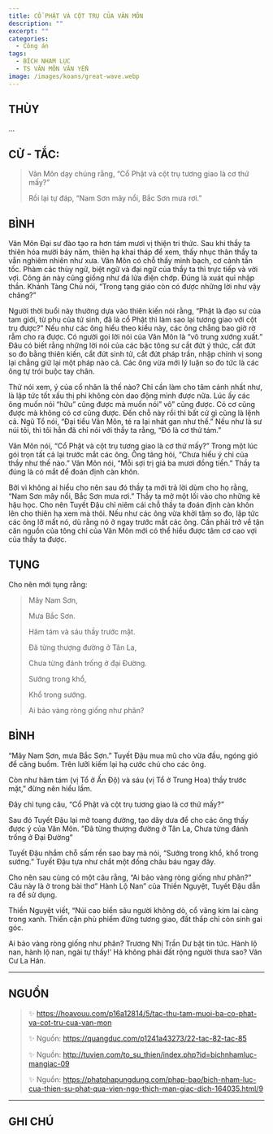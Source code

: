 ```yaml
---
title: CỔ PHẬT VÀ CỘT TRỤ CỦA VÂN MÔN
description: ""
excerpt: ""
categories:
  - Công án
tags:
  - BÍCH NHAM LỤC
  - TS VÂN MÔN VĂN YỂN
image: /images/koans/great-wave.webp
---
```


## THÙY

...

## CỬ - TẮC:

> Vân Môn dạy chúng rằng, “Cổ Phật và cột trụ tương giao là cơ thứ mấy?” 
> 
> Rồi lại tự đáp, “Nam Sơn mây nổi, Bắc Sơn mưa rơi.”

## BÌNH

Vân Môn Đại sư đào tạo ra hơn tám mươi vị thiện tri thức. Sau khi thầy ta thiên hóa mười bảy năm, thiên hạ khai tháp để xem, thấy nhục thân thầy ta vẫn nghiêm nhiên như xưa. Vân Môn có chỗ thấy minh bạch, cơ cảnh tấn tốc. Phàm các thùy ngữ, biệt ngữ và đại ngữ của thầy ta thì trực tiếp và vời vợi. Công án này cũng giống như đá lửa điện chớp. Đúng là xuát quỉ nhập thần. Khánh Tàng Chủ nói, “Trong tạng giáo còn có được những lời như vậy chăng?”

Người thời buổi này thường dựa vào thiên kiến nói rằng, “Phật là đạo sư của tam giới, từ phụ của tứ sinh, đã là cổ Phật thì làm sao lại tương giao với cột trụ được?” Nếu như các ông hiểu theo kiểu này, các ông chẳng bao giờ rờ rẫm cho ra được. Có người gọi lời nói của Vân Môn là “vô trung xướng xuất.” Đâu có biết rằng những lời nói của các bậc tông sư cắt đứt ý thức, cắt đứt so đo bằng thiên kiến, cắt đứt sinh tử, cắt đứt pháp trần, nhập chính vị song lại chẳng giữ lại một pháp nào cả. Các ông vừa mới lý luận so đo tức là các ông tự trói buộc tay chân.

Thử nói xem, ý của cổ nhân là thế nào? Chỉ cần làm cho tâm cảnh nhất như, là lập tức tốt xấu thị phi không còn dao động mình được nữa. Lúc ấy các ông muốn nói “hữu” cũng được mà muốn nói” vô” cũng được. Có cơ cũng được mà không có cơ cũng được. Đến chỗ này rồi thì bất cứ gì cũng là lệnh cả. Ngũ Tổ nói, “Đại tiểu Vân Môn, té ra lại nhát gan như thế.” Nếu như là sư núi tôi, thì tôi hẳn đã chỉ nói với thầy ta rằng, “Đó là cơ thứ tám.”

Vân Môn nói, “Cổ Phật và cột trụ tương giao là cơ thứ mấy?” Trong một lúc gói trọn tất cả lại trước mắt các ông. Ông tăng hỏi, “Chưa hiểu ý chỉ của thầy như thế nào.” Vân Môn nói, “Mỗi sợi trị giá ba mươi đồng tiền.” Thầy ta đúng là có mắt để đoán định càn khôn.

Bởi vì không ai hiểu cho nên sau đó thầy ta mới trả lời dùm cho họ rằng, “Nam Sơn mây nổi, Bắc Sơn mưa rơi.” Thầy ta mở một lối vào cho những kẽ hậu học. Cho nên Tuyết Đậu chỉ niêm cái chỗ thầy ta đoán định càn khôn lên cho thiên hạ xem mà thôi. Nếu như các ông vừa khởi tâm so đo, lập tức các ông lỡ mất nó, dù rằng nó ở ngay trước mắt các ông. Cần phải trở về tận căn nguồn của tông chỉ của Vân Môn mới có thể hiểu được tâm cơ cao vợi của thầy ta được.

## TỤNG

Cho nên mới tụng rằng:

> Mây Nam Sơn,
>
> Mưa Bắc Sơn.
>
> Hăm tám và sáu thầy trước mặt.
>
> Đã từng thượng đường ở Tân La,
>
> Chưa từng đánh trống ở đại Đường.
>
> Sướng trong khổ,
>
> Khổ trong sướng.
>
> Ai bảo vàng ròng giống như phân?

## BÌNH

“Mây Nam Sơn, mưa Bắc Sơn.” Tuyết Đậu mua mũ cho vừa đầu, ngóng gió để căng buồm. Trên lưỡi kiếm lại hạ cước chú cho các ông.

Còn như hăm tám (vị Tổ ở Ấn Độ) và sáu (vị Tổ ở Trung Hoa) thầy trước mặt,” đừng nên hiểu lầm. 

Đây chỉ tụng câu, “Cổ Phật và cột trụ tương giao là cơ thứ mấy?” 

Sau đó Tuyết Đậu lại mở toang đường, tạo dây dưa để cho các ông thấy được ý của Vân Môn. ”Đã từng thượng đường ở Tân La, Chưa từng đánh trống ở Đại Đường” 

Tuyết Đậu nhắm chỗ sấm rền sao bay mà nói, “Sướng trong khổ, khổ trong sướng.” Tuyết Đậu tựa như chắt một đống châu báu ngay đây.

Cho nên sau cùng có một câu rằng, “Ai bảo vàng ròng giống như phân?” 
Câu này là ở trong bài thơ” Hành Lộ Nan” của Thiền Nguyệt, Tuyết Đậu dẫn ra để sử dụng. 

Thiền Nguyệt viết, “Núi cao biển sâu người không dò, cổ vãng kim lai càng trong xanh. Thiển cận phù phiếm đừng tương giao, đất thấp chỉ còn sinh gai góc. 

Ai bảo vàng ròng giống như phân? Trương Nhị Trần Dư bặt tin tức. Hành lộ nan, hành lộ nan, ngài tự thấy!’ Há không phải đất rộng người thưa sao? Vân Cư La Hán.

<hr class="blog-rule" />

## NGUỒN

> ✨ https://hoavouu.com/p16a12814/5/tac-thu-tam-muoi-ba-co-phat-va-cot-tru-cua-van-mon
>
> ✨ Nguồn: https://quangduc.com/p1241a43273/22-tac-82-tac-85
>
> ✨ Nguồn: http://tuvien.com/to_su_thien/index.php?id=bichnhamluc-mangiac-09
>
> ✨ Nguồn: https://phatphapungdung.com/phap-bao/bich-nham-luc-cua-thien-su-phat-qua-vien-ngo-thich-man-giac-dich-164035.html/9

<hr class="blog-rule" />

## GHI CHÚ

[^1]: ⭐️ <a href="/masters/Yunmen-Wenyan" target="_blank">🔗 TS VÂN MÔN VĂN YỂN</a>
